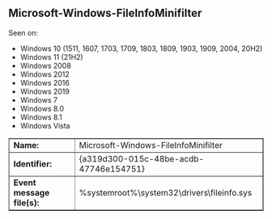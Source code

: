 ## Microsoft-Windows-FileInfoMinifilter

Seen on:
* Windows 10 (1511, 1607, 1703, 1709, 1803, 1809, 1903, 1909, 2004, 20H2)
* Windows 11 (21H2)
* Windows 2008
* Windows 2012
* Windows 2016
* Windows 2019
* Windows 7
* Windows 8.0
* Windows 8.1
* Windows Vista

<table border="1" class="docutils">
  <tbody>
    <tr>
      <td><b>Name:</b></td>
      <td>Microsoft-Windows-FileInfoMinifilter</td>
    </tr>
    <tr>
      <td><b>Identifier:</b></td>
      <td>{a319d300-015c-48be-acdb-47746e154751}</td>
    </tr>
    <tr>
      <td><b>Event message file(s):</b></td>
      <td>%systemroot%\system32\drivers\fileinfo.sys</td>
    </tr>
  </tbody>
</table>

&nbsp;

